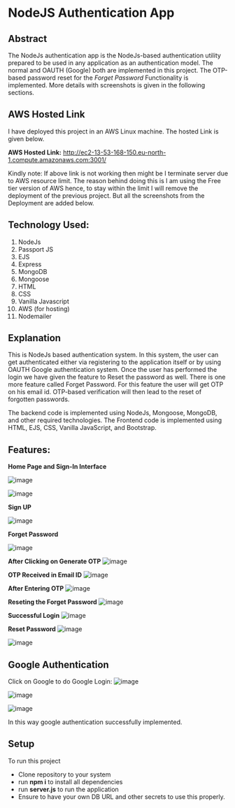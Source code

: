 # NodeJS Authentication App

## Abstract

The NodeJs authentication app is the NodeJs-based authentication utility prepared to be used in any application as an authentication model. The normal and OAUTH (Google) both are implemented in this project.
The OTP-based password reset for the *Forget Password* Functionality is implemented.
More details with screenshots is given in the following sections. 

## AWS Hosted Link

I have deployed this project in an AWS Linux machine. The hosted Link is given below. 

**AWS Hosted Link:** http://ec2-13-53-168-150.eu-north-1.compute.amazonaws.com:3001/

Kindly note: If above link is not working then might be I terminate server due to AWS resource limit.
The reason behind doing this is I am using the Free tier version of AWS hence, to stay within the limit I will remove the deployment of the previous project. But all the screenshots from the Deployment are added below.

## Technology Used:

1. NodeJs
2. Passport JS
3. EJS
4. Express
5. MongoDB
6. Mongoose
7. HTML
8. CSS
9. Vanilla Javascript
10. AWS (for hosting)
11. Nodemailer


## Explanation

This is NodeJs based authentication system. In this system, the user can get authenticated either via registering to the application itself or by using OAUTH Google authentication system.
Once the user has performed the login we have given the feature to Reset the password as well. There is one more feature called Forget Password. For this feature the user will get OTP on his email id.
OTP-based verification will then lead to the reset of forgotten passwords.

The backend code is implemented using NodeJs, Mongoose, MongoDB, and other required technologies.
The Frontend code is implemented using HTML, EJS, CSS, Vanilla JavaScript, and Bootstrap.

## Features:

**Home Page and Sign-In Interface**

![image](https://github.com/Ninad100/NodeJs-Authentication/assets/63588506/823b2188-398a-4cd4-bae8-1fb2254e14e2)

![image](https://github.com/Ninad100/NodeJs-Authentication/assets/63588506/cf76ab73-d660-45ad-b93e-f3132f91493e)



**Sign UP**

![image](https://github.com/Ninad100/NodeJs-Authentication/assets/63588506/ae437e4f-1eb8-4b1a-94b2-ab27110e4a44)

**Forget Password**

![image](https://github.com/Ninad100/NodeJs-Authentication/assets/63588506/0b4c75c9-25d8-4ed6-a6f6-4321b2d9793d)

**After Clicking on Generate OTP**
![image](https://github.com/Ninad100/NodeJs-Authentication/assets/63588506/ae4c9ef1-b1e2-4bf1-8653-768a297dba03)

**OTP Received in Email ID**
![image](https://github.com/Ninad100/NodeJs-Authentication/assets/63588506/d3b852c3-b00c-456c-9b6e-5a0406d1ac54)



**After Entering OTP**
![image](https://github.com/Ninad100/NodeJs-Authentication/assets/63588506/27dbcb17-5d7c-4c48-a1c9-67720c3b3f1d)

**Reseting the Forget Password**
![image](https://github.com/Ninad100/NodeJs-Authentication/assets/63588506/17157d83-b69d-4001-9260-4fc7f1ce473d)


**Successful Login**
![image](https://github.com/Ninad100/NodeJs-Authentication/assets/63588506/3e03e3e8-e5d2-44ee-8360-cf838567ae08)

**Reset Password**
![image](https://github.com/Ninad100/NodeJs-Authentication/assets/63588506/920ed24e-121a-4006-9829-328471f583dd)

![image](https://github.com/Ninad100/NodeJs-Authentication/assets/63588506/2d689cb0-7b7e-4a2e-9840-6bd28a2de596)

## Google Authentication

Click on Google to do Google Login:
![image](https://github.com/Ninad100/NodeJs-Authentication/assets/63588506/6428e998-5ba5-4c7c-8816-eafba61000f5)

![image](https://github.com/Ninad100/NodeJs-Authentication/assets/63588506/8586aa04-42ec-4f9f-842a-34a69a8197b1)

![image](https://github.com/Ninad100/NodeJs-Authentication/assets/63588506/82c0fc2a-aad5-4e2f-9aff-c45ef7e28530)


In this way google authentication successfully implemented.

## Setup
To run this project
- Clone repository to your system
- run **npm i** to install all dependencies
- run **server.js** to run the application
- Ensure to have your own DB URL and other secrets to use this properly.











